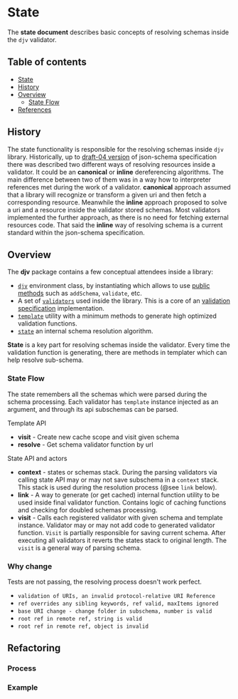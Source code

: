 # State <a name="title"></a>

The **state document** describes basic concepts of resolving schemas inside the `djv` validator.

## Table of contents <a name="content"></a>

* [State](#title)
* [History](#history)
* [Overview](#overview)
  * [State Flow](#state_flow)
* [References](#references)

## History <a name="history"></a>

The state functionality is responsible for the resolving schemas inside `djv` library.
Historically, up to [draft-04 version](https://tools.ietf.org/html/draft-zyp-json-schema-04#section-7.2.3) of json-schema specification there was described two different ways of resolving resources inside a validator. It could be an **canonical** or **inline** dereferencing algorithms. The main difference between two of them was in a way how to interpreter references met during the work of a validator. **canonical** approach assumed that a library will recognize or transform a given uri and then fetch a corresponding resource. Meanwhile the **inline** approach proposed to solve a uri and a resource inside the validator stored schemas.
Most validators implemented the further approach, as there is no need for fetching external resources code. That said the **inline** way of resolving schema is a current standard within the json-schema specification.

## Overview <a name="overview"></a>

The **djv** package contains a few conceptual attendees inside a library:
- [`djv`](https://github.com/korzio/djv/blob/master/lib/djv.js) environment class, by instantiating which allows to use [public methods](https://github.com/korzio/djv#api) such as `addSchema`, `validate`, etc.
- A set of [`validators`](https://github.com/korzio/djv/tree/master/lib/validators) used inside the library. This is a core of an [validation specification](https://tools.ietf.org/html/draft-wright-json-schema-validation-01) implementation.
- [`template`](https://github.com/korzio/djv/blob/master/lib/utils/template.js) utility with a minimum methods to generate high optimized validation functions.
- [`state`](https://github.com/korzio/djv/blob/master/lib/utils/state.js) an internal schema resolution algorithm.

**State** is a key part for resolving schemas inside the validator. Every time the validation function is generating, there are methods in templater which can help resolve sub-schema.

### State Flow <a name="state_flow"></a>

The state remembers all the schemas which were parsed during the schema processing. Each validator has `template` instance injected as an argument, and through its api subschemas can be parsed.

Template API
- **visit** - Create new cache scope and visit given schema
- **resolve** - Get schema validator function by url

State API and actors
- **context** - states or schemas stack. During the parsing validators via calling state API may or may not save subschema in a `context` stack. This stack is used during the resolution process (@see `link` below).
- **link** - A way to generate (or get cached) internal function utility to be used inside final validator function. Contains logic of caching functions and checking for doubled schemas processing.
- **visit** - Calls each registered validator with given schema and template instance. Validator may or may not add code to generated validator function. `Visit` is partially responsible for saving current schema. After executing all validators it reverts the states stack to original length. The `visit` is a general way of parsing schema.

### Why change

Tests are not passing, the resolving process doesn't work perfect.

- `validation of URIs, an invalid protocol-relative URI Reference`
- `ref overrides any sibling keywords, ref valid, maxItems ignored`
- `base URI change - change folder in subschema, number is valid`
- `root ref in remote ref, string is valid`
- `root ref in remote ref, object is invalid`

## Refactoring

### Process

### Example